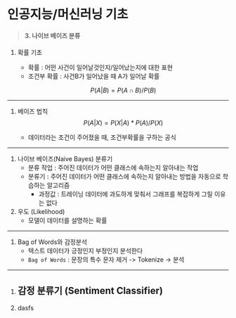 # 인공지능/머신러닝 기초

> #### 3. 나이브 베이즈 분류



1. 확률 기초

   - 확률 : 어떤 사건이 일어날것인지/일어났는지에 대한 표현
   - 조건부 확률 : 사건B가 일어났을 때 A가 일어날 확률

   $$
   P(A|B) = P(A∩B)/P(B)
   $$



---



1. 베이즈 법칙
   $$
   P(A|X) = P(X|A)*P(A)/P(X)
   $$

   - 데이터라는 조건이 주어졌을 때, 조건부확률을 구하는 공식



---



1. 나이브 베이즈(Naive Bayes) 분류기
   - 분류 작업 : 주어진 데이터가 어떤 클래스에 속하는지 알아내는 작업
   - 분류기 : 주어진 데이터가 어떤 클래스에 속하는지 알아내는 방법을 자동으로 학습하는 알고리즘
     - 과정값 : 트레이닝 데이터에 과도하게 맞춰서 그래프를 복잡하게 그릴 이유는 없다
2. 우도 (Likelihood)
   - 모델이 데이터를 설명하는 확률



---



1. Bag of Words와 감정분석
   - 텍스트 데이터가 긍정인지 부정인지 분석한다
   - `Bag of Words` : 문장의 특수 문자 제거 -> Tokenize -> 분석



---



1. 감정 분류기 (Sentiment Classifier)
   - 
2. dasfs

